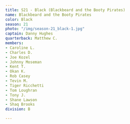 ```yaml
---
title: S21 - Black (Blackbeard and the Booty Pirates)
name: Blackbeard and the Booty Pirates
color: Black
season: 21
photo: "/img/season-21_black-1.jpg"
captain: Danny Hughes
quarterback: Matthew C.
members:
- Caroline L.
- Charles D.
- Joe Kozel
- Johnny Moseman
- Kent T.
- Okan K.
- Rob Casey
- Tevin M.
- Tiger Ricchetti
- Tom Loughran
- Tony J.
- Shane Lawson
- Shaq Brooks
division: B

---
```


